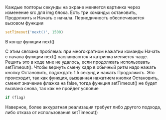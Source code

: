 Каждые полторы секунды на экране меняется картинка через изменение src для img блока.
Есть три команды: остановить, Продолжить и Начать с начала.
Периодичность обеспечивается вызовом функции
```js
setTimeout('next()', 1500)
```
В конце функции next()


С этим связана проблема: при многократном нажатии команды Начать с начала функции next() наслаиваются
и катринка меняется чаще. Решить это в коде мне не удалось, если продолжать использовать setTimeout().
Чтобы вернуть смену кадр в обычный ритм надо нажать кнопку Остановить, подождать 1.5 секунд и нажать Продолжить.
Это происходит, так как функция, вызванная нажатием кнопки Остановить, сменит значение флажка на false, тогда функция setTimeout() не будет вызвана снова, так как не пройдет условие
```js
if (flag)
```
Наверное, более аккуратная реализация требует либо другого подхода, либо отказа от использования setTimeout()
